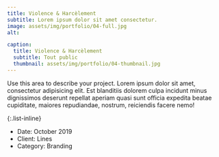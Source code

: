 ```yaml
---
title: Violence & Harcèlement
subtitle: Lorem ipsum dolor sit amet consectetur.
image: assets/img/portfolio/04-full.jpg
alt: 

caption:
  title: Violence & Harcèlement
  subtitle: Tout public
  thumbnail: assets/img/portfolio/04-thumbnail.jpg
---
```

Use this area to describe your project. Lorem ipsum dolor sit amet, consectetur adipisicing elit. Est blanditiis dolorem culpa incidunt minus dignissimos deserunt repellat aperiam quasi sunt officia expedita beatae cupiditate, maiores repudiandae, nostrum, reiciendis facere nemo!

{:.list-inline}
- Date: October 2019
- Client: Lines
- Category: Branding


